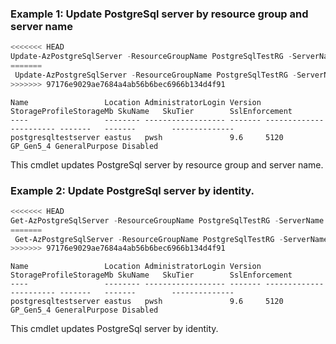 ### Example 1: Update PostgreSql server by resource group and server name
```powershell
<<<<<<< HEAD
Update-AzPostgreSqlServer -ResourceGroupName PostgreSqlTestRG -ServerName PostgreSqlTestServer -SslEnforcement Disabled
=======
 Update-AzPostgreSqlServer -ResourceGroupName PostgreSqlTestRG -ServerName PostgreSqlTestServer -SslEnforcement Disabled
>>>>>>> 97176e9029ae7684a4ab56b6bec6966b134d4f91
```

```output
Name                 Location AdministratorLogin Version StorageProfileStorageMb SkuName   SkuTier        SslEnforcement
----                 -------- ------------------ ------- ----------------------- -------   -------        --------------
postgresqltestserver eastus   pwsh               9.6     5120                    GP_Gen5_4 GeneralPurpose Disabled
```

This cmdlet updates PostgreSql server by resource group and server name.

### Example 2: Update PostgreSql server by identity.
```powershell
<<<<<<< HEAD
Get-AzPostgreSqlServer -ResourceGroupName PostgreSqlTestRG -ServerName PostgreSqlTestServer | Update-AzPostgreSqlServer -BackupRetentionDay 23
=======
 Get-AzPostgreSqlServer -ResourceGroupName PostgreSqlTestRG -ServerName PostgreSqlTestServer | Update-AzPostgreSqlServer -BackupRetentionDay 23
>>>>>>> 97176e9029ae7684a4ab56b6bec6966b134d4f91
```

```output
Name                 Location AdministratorLogin Version StorageProfileStorageMb SkuName   SkuTier        SslEnforcement
----                 -------- ------------------ ------- ----------------------- -------   -------        --------------
postgresqltestserver eastus   pwsh               9.6     5120                    GP_Gen5_4 GeneralPurpose Disabled
```

This cmdlet updates PostgreSql server by identity.
